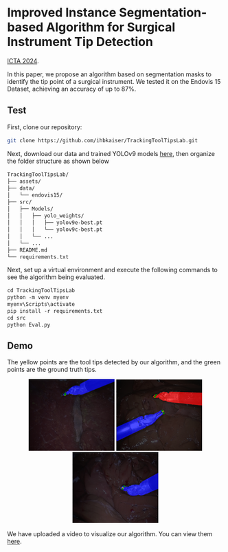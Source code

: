 # Improved Instance Segmentation-based Algorithm for Surgical Instrument Tip Detection
[ICTA 2024](https://icta.hvu.edu.vn/). 

In this paper, we propose an algorithm based on segmentation masks to identify the tip point of a surgical instrument. We tested it on the Endovis 15 Dataset, achieving an accuracy of up to 87%.  

## Test
First, clone our repository:
```bash
git clone https://github.com/ihbkaiser/TrackingToolTipsLab.git
```
Next, download our data and trained YOLOv9 models [here](https://drive.google.com/drive/folders/1Z4_0maMJJLh1L1aYqa0nqFyKHb5ce_kB?usp=sharing), then organize the folder structure as shown below
```
TrackingToolTipsLab/
├── assets/
├── data/
│   └── endovis15/
├── src/
│   ├── Models/
│   │   ├── yolo_weights/
│   │   │   ├── yolov9e-best.pt
│   │   │   └── yolov9c-best.pt
│   │   └── ...
│   └── ...
├── README.md
└── requirements.txt
```
Next, set up a virtual environment and execute the following commands to see the algorithm being evaluated.

```
cd TrackingToolTipsLab
python -m venv myenv
myenv\Scripts\activate
pip install -r requirements.txt
cd src
python Eval.py
```
## Demo
The yellow points are the tool tips detected by our algorithm, and the green points are the ground truth tips.
<p align="center">
  <img src="assets/fig3.png" alt="Image 1" width="200"/>
  <img src="assets/fig4.png" alt="Image 2" width="200"/>
  <img src="assets/fig5.png" alt="Image 3" width="200"/>
</p>

We have uploaded a video to visualize our algorithm. You can view them [here](https://www.youtube.com/watch?v=RViEv6ap-dI).

